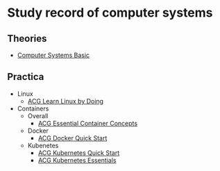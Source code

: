 # Study record of computer systems

## Theories
* [Computer Systems Basic](./theory/computer_systems_basic/main.md)

## Practica
* Linux
  * [ACG Learn Linux by Doing](./practice/linux/acg_learn_by_doing/main.md)
* Containers
  * Overall
    * [ACG Essential Container Concepts](./practice/container/acg_essential_container/main.md)
  * Docker
    * [ACG Docker Quick Start](./practice/container/acg_docker_quick_start/main.md)
  * Kubenetes
    * [ACG Kubernetes Quick Start](./practice/container/acg_k8s_quick_start/main.md)
    * [ACG Kubernetes Essentials](./practice/container/acg_k8s_essentials/main.md)